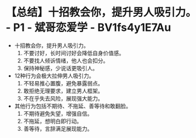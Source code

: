 # 【总结】十招教会你，提升男人吸引力。 - P1 - 斌哥恋爱学 - BV1fs4y1E7Au

-   十招教会你，提升男人吸引力。
    1.  不要讨好，长时间讨好会降低自身价值感。
    2.  不要找人倾诉情绪，他人也会扣分。
    3.  保持神秘感，少说话更吸引人。
-   12种行为会极大拉伸男人吸引力。
    1.  不轻易推心置腹，避免暴露弱点。
    2.  敢拒绝无理要求，建立男人框架。
    3.  不在乎失去风险，展现强大能力。
-   其他行为包括不期待、不拖延、善等待和敢翻脸。
    1.  不期待避免失望，增强自信。
    2.  不拖延，想明白即行动。
    3.  善等待，言辞满足展现能力。
